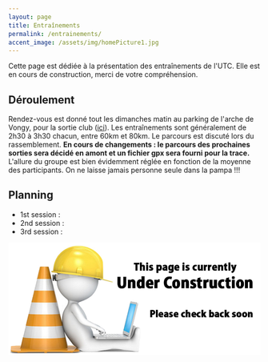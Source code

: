 ```yaml
---
layout: page
title: Entraînements
permalink: /entrainements/
accent_image: /assets/img/homePicture1.jpg
---
```

Cette page est dédiée à la présentation des entraînements de l'UTC. Elle est en cours de construction, merci de votre compréhension.
## <j>Déroulement</j>
Rendez-vous est donné tout les dimanches matin au parking de l'arche de Vongy, pour la sortie club ([ici](https://goo.gl/maps/3Hw4nCVkgXkYmHjU8)). Les entraînements sont généralement de 2h30 à 3h30 chacun, entre 60km et 80km. Le parcours est discuté lors du rassemblement. **En cours de changements : le parcours des prochaines sorties sera décidé en amont et un fichier gpx sera fourni pour la trace.** L'allure du groupe est bien évidemment réglée en fonction de la moyenne des participants. On ne laisse jamais personne seule dans la pampa !!! 

## <j>Planning</j>
* 1st session :
* 2nd session :
* 3rd session :


![image](/assets/img/under_construction.jpg)




